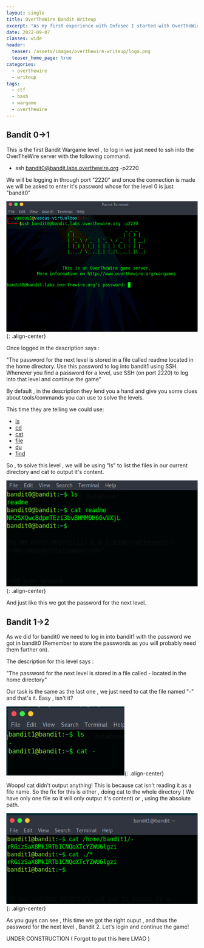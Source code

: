 ```yaml
---
layout: single
title: OverTheWire Bandit Writeup
excerpt: "As my first experience with Infosec I started with OverTheWire , a CTF for beginners in cybersec. In this article I will be posting a writeup step by step about levels 1-33 of Bandit wargame with some extra info about tools I've used and learnt in the way"
date: 2022-09-07
classes: wide
header:
  teaser: /assets/images/overthewire-writeup/logo.png
  teaser_home_page: true
categories:
  - overthewire
  - writeup
tags:  
  - ctf
  - bash
  - wargame
  - overthewire
---
```


## Bandit 0->1

This is the first Bandit Wargame level , to log in we just need to ssh into the OverTheWire server with the following command.

- ssh bandit0@bandit.labs.overthewire.org -p2220

We will be logging in through port "2220" and once the connection is made we will be asked to enter it's password whose for the level 0 is just "bandit0"

![image-center](/assets/images/overthewire-writeup/bandit0_0.png){: .align-center}

Once logged in the description says :

"The password for the next level is stored in a file called readme located in the home directory. Use this password to log into bandit1 using SSH. Whenever you find a password for a level, use SSH (on port 2220) to log into that level and continue the game"

By default , in the description they lend you a hand and give you some clues about tools/commands you can use to solve the levels.

This time they are telling we could use:

- [ls](https://man7.org/linux/man-pages/man1/ls.1.html)
- [cd](https://man7.org/linux/man-pages/man1/cd.1p.html)
- [cat](https://man7.org/linux/man-pages/man1/cat.1.html)
- [file](https://man7.org/linux/man-pages/man1/file.1.html)
- [du](https://man7.org/linux/man-pages/man1/du.1.html)
- [find](https://man7.org/linux/man-pages/man1/find.1.html)


So , to solve this level , we will be using "ls" to list the files in our current directory and cat to output it's content.


![image-center](/assets/images/overthewire-writeup/bandit0_1.png){: .align-center}

And just like this we got the password for the next level.

## Bandit 1->2

As we did for bandit0 we need to log in into bandit1 with the password we got in bandit0 (Remember to store the passwords as you will probably need them further on).

The description for this level says :

"The password for the next level is stored in a file called - located in the home directory"

Our task is the same as the last one , we just need to cat the file named "-" and that's it. Easy , isn't it?

![image-center](/assets/images/overthewire-writeup/bandit1_0.png){: .align-center}

Woops! cat didn't output anything! This is because cat isn't reading it as a file name. So the fix for this is either , doing cat to the whole directory ( We have only one file so it will only output it's content) or , using the absolute path.

![image-center](/assets/images/overthewire-writeup/bandit1_1.png){: .align-center}

As you guys can see , this time we got the right ouput , and thus the password for the next level , Bandit 2. Let's login and continue the game!

UNDER CONSTRUCTION ( Forgot to put this here LMAO )






 
    

        

